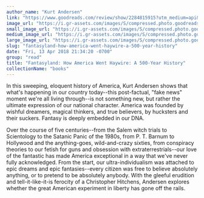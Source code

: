 ```yaml
---
author_name: "Kurt Andersen"
link: "https://www.goodreads.com/review/show/2284815915?utm_medium=api&utm_source=rss"
image_url: "https://i.gr-assets.com/images/S/compressed.photo.goodreads.com/books/1495203625l/35171984._SY75_.jpg"
small_image_url: "https://i.gr-assets.com/images/S/compressed.photo.goodreads.com/books/1495203625l/35171984._SY75_.jpg"
medium_image_url: "https://i.gr-assets.com/images/S/compressed.photo.goodreads.com/books/1495203625l/35171984._SX98_.jpg"
large_image_url: "https://i.gr-assets.com/images/S/compressed.photo.goodreads.com/books/1495203625l/35171984._SY475_.jpg"
slug: "fantasyland-how-america-went-haywire-a-500-year-history"
date: "Fri, 13 Apr 2018 21:34:20 -0700"
group: "read"
title: "Fantasyland: How America Went Haywire: A 500-Year History"
collectionName: "books"
---
```

In this sweeping, eloquent history of America, Kurt Andersen shows that what's happening in our country today--this post-factual, "fake news" moment we're all living through--is not something new, but rather the ultimate expression of our national character. America was founded by wishful dreamers, magical thinkers, and true believers, by hucksters and their suckers. Fantasy is deeply embedded in our DNA.  
  
Over the course of five centuries--from the Salem witch trials to Scientology to the Satanic Panic of the 1980s, from P. T. Barnum to Hollywood and the anything-goes, wild-and-crazy sixties, from conspiracy theories to our fetish for guns and obsession with extraterrestrials--our love of the fantastic has made America exceptional in a way that we've never fully acknowledged. From the start, our ultra-individualism was attached to epic dreams and epic fantasies--every citizen was free to believe absolutely anything, or to pretend to be absolutely anybody. With the gleeful erudition and tell-it-like-it-is ferocity of a Christopher Hitchens, Andersen explores whether the great American experiment in liberty has gone off the rails.